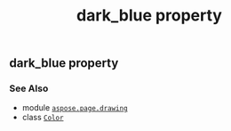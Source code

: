 ﻿---
title: dark_blue property
second_title: Aspose.Page for Python via .NET API References
description: 
type: docs
weight: 340
url: /python-net/aspose.page.drawing/color/dark_blue/
is_root: false
---

## dark_blue property


### See Also
* module [`aspose.page.drawing`](../../)
* class [`Color`](/page/python-net/aspose.page.drawing/color)
